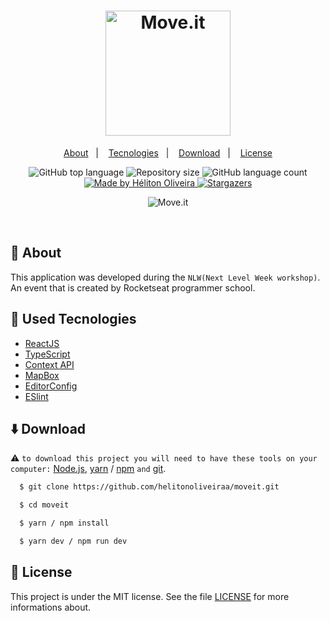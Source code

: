 <h1 align="center">
  <img src="https://res.cloudinary.com/dzn5ixmhq/image/upload/v1614260676/move.it/logo_f6jabl.png" alt="Move.it" width="200">
</h1>

<p align="center">
  <a href="#memo-about">About</a>&nbsp;&nbsp;&nbsp;|&nbsp;&nbsp;&nbsp;
  <a href="#wrench-used-tecnologies">Tecnologies</a>&nbsp;&nbsp;&nbsp;|&nbsp;&nbsp;&nbsp;
  <a href="#arrowdown-download">Download</a>&nbsp;&nbsp;&nbsp;|&nbsp;&nbsp;&nbsp;
  <a href="#pagefacingup-license">License</a>
</p>

<p align="center">
  <img alt="GitHub top language" src="https://img.shields.io/github/languages/top/helitonoliveiraa/moveit.svg">

  <img alt="Repository size" src="https://img.shields.io/github/repo-size/helitonoliveiraa/moveit.svg?color=%2339b100">

  <img alt="GitHub language count" src="https://img.shields.io/github/languages/count/helitonoliveiraa/moveit?color=%232AA9E0">

  <a href="https://www.linkedin.com/in/helitonoliveira/">
    <img alt="Made by Héliton Oliveira" src="https://img.shields.io/badge/made%20by-Héliton Oliveira-%238257e6">
  </a>

  <a href="https://github.com/helitonoliveiraa/moveit/stargazers">
    <img alt="Stargazers" src="https://img.shields.io/github/stars/helitonoliveiraa/moveit?style=social">
  </a>
</p>

<p align="center">
<img src="https://res.cloudinary.com/dzn5ixmhq/image/upload/v1614260731/move.it/image_lwbchg.png" alt="Move.it">
</p>

<br />

## :memo: About

This application was developed during the `NLW(Next Level Week workshop)`.  An event that is created by Rocketseat programmer school.

## :wrench: Used Tecnologies

- [ReactJS](https://pt-br.reactjs.org/)
- [TypeScript](https://www.typescriptlang.org/)
- [Context API](https://pt-br.reactjs.org/docs/context.html)
- [MapBox](https://www.mapbox.com/)
- [EditorConfig](https://editorconfig.org/)
- [ESlint](https://eslint.org/)

## :arrow_down: Download

⚠ `to download this project you will need to have these tools on your computer:`
[Node.js](https://nodejs.org/en/), [yarn](https://yarnpkg.com/) / [npm]() `and` [git](https://git-scm.com/).

```bash
  $ git clone https://github.com/helitonoliveiraa/moveit.git

  $ cd moveit

  $ yarn / npm install

  $ yarn dev / npm run dev
```



## :page_facing_up: License

This project is under the MIT license. See the file [LICENSE](https://github.com/helitonoliveiraa/moveit/blob/main/LICENSE) for more informations about.
